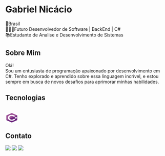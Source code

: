# Gabriel Nicácio
🔰Brasil<br/>
👨🏼‍💻Futuro Desenvolvedor de Software | BackEnd | C#<br/>
📚Estudante de Analise e Desenvolvimento de Sistemas<br/>

## Sobre Mim 

Olá!<br/> 
Sou um entusiasta de programação apaixonado por desenvolvimento em C#. Tenho explorado e aprendido sobre essa linguagem incrível, e estou sempre em busca de novos desafios para aprimorar minhas habilidades.

## Tecnologias 

<div style="display: inline_block"><br>
  <img align="center" alt="Nicky-Csharp" height="30" width="40" src="https://raw.githubusercontent.com/devicons/devicon/master/icons/csharp/csharp-original.svg">
</div>

## Contato 

<div>
  <a href="https://www.instagram.com/g.nicacio_/" target="_blank"><img src="https://img.shields.io/badge/-Instagram-%23E4405F?style=for-the-badge&logo=instagram&logoColor=white" target="_blank"></a>
  <a href = "mailto:nicaciofc123@gmail.com"><img src="https://img.shields.io/badge/-Gmail-%23333?style=for-the-badge&logo=gmail&logoColor=white" target="_blank"></a>
  <a href="https://www.linkedin.com/in/gabriel-nic%C3%A1cio-b8334322a/" target="_blank"><img src="https://img.shields.io/badge/-LinkedIn-%230077B5?style=for-the-badge&logo=linkedin&logoColor=white" target="_blank"></a> 
</div>
